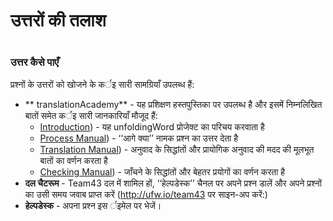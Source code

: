 # उत्तरों की तलाश

 #

### उत्तर कैसे पाएँ

प्रश्नों के उत्तरों को खोजने के कर्इ सारी सामग्रियाँ उपलब्ध हैं:

* ** translationAcademy** - यह प्रशिक्षण हस्तपुस्तिका  पर उपलब्ध है और इसमें निम्नलिखित बातों समेत कर्इ सारी जानकारियाँ मौजूद हैं:
	* [Introduction](../ta-intro/01.md)) - यह unfoldingWord प्रोजेक्ट का परिचय करवाता है
	* [Process Manual](../../process/process-manual/01.md)) - ‘‘आगे क्या’’ नामक प्रश्न का उत्तर देता है
	* [Translation Manual](../../translate/translate-manual/01.md)) - अनुवाद के सिद्धांतों और प्रायोगिक अनुवाद की मदद की मूलभूत बातों का वर्णन करता है
	* [Checking Manual](../../checking/intro-check/01.md)) - जाँचने के सिद्धांतों और बेहतर प्रयोगों का वर्णन करता है
* **दल चैटरूम** - Team43 दल में शामिल हों, ‘‘हेल्पडेस्क’’ चैनल पर अपने प्रश्न डालें और अपने प्रश्नों का उसी समय जवाब प्राप्त करें (http://ufw.io/team43 पर साइन-अप करें:)
* **हेल्पडेस्क** - अपना प्रश्न इस र्इमेल  पर भेजें।
